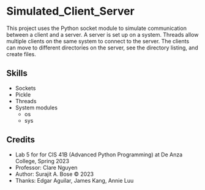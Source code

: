# Simulated_Client_Server
This project uses the Python socket module to simulate communication between a client and a server. A server is set up on a system. Threads allow multiple clients on the same system to connect to the server. The clients can move to different directories on the server, see the directory listing, and create files.
## Skills
- Sockets
- Pickle
- Threads
- System modules
    - os
    - sys
## Credits
- Lab 5 for for CIS 41B (Advanced Python Programming) at De Anza College, Spring 2023
- Professor: Clare Nguyen
- Author: Surajit A. Bose © 2023
- Thanks: Edgar Aguilar, James Kang, Annie Luu
